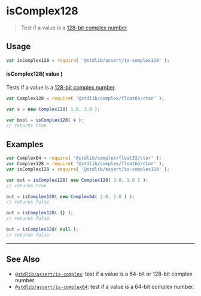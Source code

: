 <!--

@license Apache-2.0

Copyright (c) 2018 The Stdlib Authors.

Licensed under the Apache License, Version 2.0 (the "License");
you may not use this file except in compliance with the License.
You may obtain a copy of the License at

   http://www.apache.org/licenses/LICENSE-2.0

Unless required by applicable law or agreed to in writing, software
distributed under the License is distributed on an "AS IS" BASIS,
WITHOUT WARRANTIES OR CONDITIONS OF ANY KIND, either express or implied.
See the License for the specific language governing permissions and
limitations under the License.

-->

# isComplex128

> Test if a value is a [128-bit complex number][@stdlib/complex/float64].

<section class="usage">

## Usage

```javascript
var isComplex128 = require( '@stdlib/assert/is-complex128' );
```

#### isComplex128( value )

Tests if a value is a [128-bit complex number][@stdlib/complex/float64].

```javascript
var Complex128 = require( '@stdlib/complex/float64/ctor' );

var x = new Complex128( 1.0, 3.0 );

var bool = isComplex128( x );
// returns true
```

</section>

<!-- /.usage -->

<section class="examples">

## Examples

<!-- eslint no-undef: "error" -->

```javascript
var Complex64 = require( '@stdlib/complex/float32/ctor' );
var Complex128 = require( '@stdlib/complex/float64/ctor' );
var isComplex128 = require( '@stdlib/assert/is-complex128' );

var out = isComplex128( new Complex128( 3.0, 1.0 ) );
// returns true

out = isComplex128( new Complex64( 2.0, 2.0 ) );
// returns false

out = isComplex128( {} );
// returns false

out = isComplex128( null );
// returns false
```

</section>

<!-- /.examples -->

<!-- Section for related `stdlib` packages. Do not manually edit this section, as it is automatically populated. -->

<section class="related">

* * *

## See Also

-   <span class="package-name">[`@stdlib/assert/is-complex`][@stdlib/assert/is-complex]</span><span class="delimiter">: </span><span class="description">test if a value is a 64-bit or 128-bit complex number.</span>
-   <span class="package-name">[`@stdlib/assert/is-complex64`][@stdlib/assert/is-complex64]</span><span class="delimiter">: </span><span class="description">test if a value is a 64-bit complex number.</span>

</section>

<!-- /.related -->

<!-- Section for all links. Make sure to keep an empty line after the `section` element and another before the `/section` close. -->

<section class="links">

[@stdlib/complex/float64]: https://github.com/stdlib-js/complex-float64

<!-- <related-links> -->

[@stdlib/assert/is-complex]: https://github.com/stdlib-js/assert/tree/main/is-complex

[@stdlib/assert/is-complex64]: https://github.com/stdlib-js/assert/tree/main/is-complex64

<!-- </related-links> -->

</section>

<!-- /.links -->
